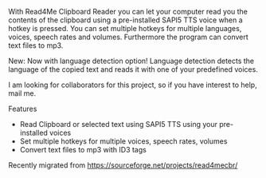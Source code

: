 With Read4Me Clipboard Reader you can let your computer read you the contents of the clipboard using a pre-installed SAPI5 TTS voice when a hotkey is pressed. You can set multiple hotkeys for multiple languages, voices, speech rates and volumes. Furthermore the program can convert text files to mp3.

New: Now with language detection option! Language detection detects the language of the copied text and reads it with one of your predefined voices.

I am looking for collaborators for this project, so if you have interest to help, mail me.

Features
- Read Clipboard or selected text using SAPI5 TTS using your pre-installed voices
- Set multiple hotkeys for multiple voices, speech rates, volumes
- Convert text files to mp3 with ID3 tags

Recently migrated from https://sourceforge.net/projects/read4mecbr/
